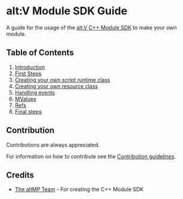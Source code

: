 # alt:V Module SDK Guide

A guide for the usage of the [alt:V C++ Module SDK](https://github.com/altmp/cpp-sdk) to make your own module.

## Table of Contents

1. [Introduction](introduction.md)
2. [First Steps](first-steps.md)
3. [Creating your own script runtime class](creating-runtime.md)
4. [Creating your own resource class](creating-resource.md)
5. [Handling events](handling-events.md) 
6. [MValues](mvalues.md)
7. [Refs](refs.md)
8. [Final steps](final-steps.md)

## Contribution

Contributions are always appreciated.

For information on how to contribute see the [Contribution guidelines](contributing.md).

## Credits

- [The altMP Team](https://github.com/altmp) - For creating the C++ Module SDK
